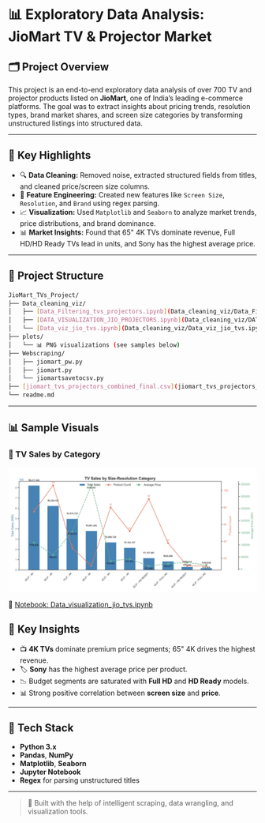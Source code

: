 # 📊 Exploratory Data Analysis: JioMart TV & Projector Market

## 🗂️ Project Overview
This project is an end-to-end exploratory data analysis of over 700 TV and projector products listed on **JioMart**, one of India’s leading e-commerce platforms. The goal was to extract insights about pricing trends, resolution types, brand market shares, and screen size categories by transforming unstructured listings into structured data.

---

## 🚀 Key Highlights
- 🔍 **Data Cleaning:** Removed noise, extracted structured fields from titles, and cleaned price/screen size columns.
- 🧠 **Feature Engineering:** Created new features like `Screen Size`, `Resolution`, and `Brand` using regex parsing.
- 📈 **Visualization:** Used `Matplotlib` and `Seaborn` to analyze market trends, price distributions, and brand dominance.
- 📊 **Market Insights:** Found that 65" 4K TVs dominate revenue, Full HD/HD Ready TVs lead in units, and Sony has the highest average price.

---

## 📁 Project Structure

```bash
JioMart_TVs_Project/
├── Data_cleaning_viz/
│   ├── [Data_Filtering_tvs_projectors.ipynb](Data_cleaning_viz/Data_Filtering_tvs_projectors.ipynb)
│   ├── [DATA_VISUALIZATION_JIO_PROJECTORS.ipynb](Data_cleaning_viz/DATA_VISUALIZATION_JIO_PROJECTORS.ipynb)
│   └── [Data_viz_jio_tvs.ipynb](Data_cleaning_viz/Data_viz_jio_tvs.ipynb)
├── plots/
│   └── 📊 PNG visualizations (see samples below)
├── Webscraping/
│   ├── jiomart_pw.py
│   ├── jiomart.py
│   └── jiomartsavetocsv.py
├── [jiomart_tvs_projectors_combined_final.csv](jiomart_tvs_projectors_combined_final.csv)
└── readme.md
```

---

## 📊 Sample Visuals

### 🔸 TV Sales by Category
![TV Sales by Category](plots/tv_sales_by_category.png)

🔗 [Notebook: Data_visualization_jio_tvs.ipynb](Data_cleaning_viz/Data_viz_jio_tvs.ipynb)


## 📌 Key Insights
- 📺 **4K TVs** dominate premium price segments; 65" 4K drives the highest revenue.
- 🏷️ **Sony** has the highest average price per product.
- 📉 Budget segments are saturated with **Full HD** and **HD Ready** models.
- 📊 Strong positive correlation between **screen size** and **price**.

---

## 🧰 Tech Stack
- **Python 3.x**
- **Pandas**, **NumPy**
- **Matplotlib**, **Seaborn**
- **Jupyter Notebook**
- **Regex** for parsing unstructured titles

---

> 🤖 Built with the help of intelligent scraping, data wrangling, and visualization tools.
